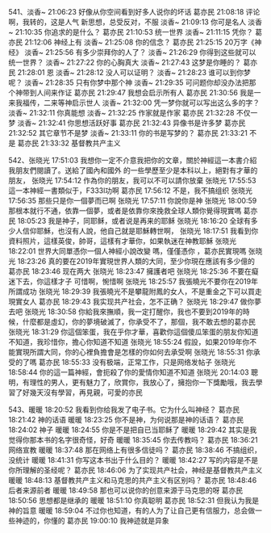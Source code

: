 541、淡香~ 21:06:23 
好像从你空间看到好多人说你的坏话
葛亦民 21:08:18 
评论啊，我转的，这是人气
新思想，总受反对，不服
淡香~ 21:09:13 
你可是名人
淡香~ 21:10:35 
你追求的是什么？
葛亦民 21:10:53 
统一世界
淡香~ 21:11:15 
凭你？
葛亦民 21:12:06 
神经上有
淡香~ 21:25:08 
你的信念？
葛亦民 21:25:15 
20万字《神经》
淡香~ 21:25:56 
有多少崇拜你的人了？
淡香~ 21:26:29 
你得到这些就可以统一世界？
淡香~ 21:27:22 
你的心胸真大
淡香~ 21:27:43 
这梦是你睡的？
葛亦民 21:28:01 
恩
淡香~ 21:28:12 
没人可以证明？
淡香~ 21:28:23 
谁可以到你梦呢？
淡香~ 21:28:35 
只有你梦中那个神
淡香~ 21:29:35 
可问题你却没办法把那个神带到人间来作证
葛亦民 21:29:47 
我想会启示所有人
葛亦民 21:30:56 
我是一来我福传，二来等神启示世人
淡香~ 21:32:00 
凭一梦你就可以写出这么多的字？
淡香~ 21:32:11 
你真能想
淡香~ 21:32:25 
作家就是作家
葛亦民 21:32:28 
不仅一梦
淡香~ 21:32:41 
你思想活跃好事
葛亦民 21:32:43 
异像书是许多梦
葛亦民 21:32:52 
其它章节不是梦
淡香~ 21:33:11 
你的书是写梦的？
葛亦民 21:33:21 
不是
葛亦民 21:33:32 
基督教共产主义


542、张晓光 17:51:03 
我想你一定不介意我把你的文章，關於神經這一本書介紹我朋友們閱讀了。送給了國內和國外 的一些學歷至少是本科以上，絕對有才華的朋友，
张晓光 17:54:12 
作為你的朋友，我可以不可以請你放棄
张晓光 17:55:53 
這一本神經一書類似于，F333l功啊
葛亦民 17:56:12 
不是，我不搞组织
张晓光 17:56:35 
那些只是你一個夢而已啊
张晓光 17:57:11 
你說你是神
张晓光 18:00:59 
那根本就行不通，依靠一個夢，或者是依靠你來挽救全球人類你覺得現實嗎
葛亦民 18:05:23 
我是神子，同耶稣，或者说是再来的耶稣
张晓光 18:16:20 
全球有多少人信仰耶穌，也沒有人說，他自己就是耶穌轉世啊，
张晓光 18:17:51 
我看到你資料照片，這樣英俊，帥哥，這樣有才華你，如果執迷在神教耶穌
张晓光 18:22:01 
世界大同單憑你一個人神經小說改變 嗎，僅僅憑你 ，葛亦民實現嗎
张晓光 18:23:26 
真的要在2019年實現世界人類的大同，至少你現在應該有多少億的
葛亦民 18:23:46 
现在两大
张晓光 18:23:47 
擁護者吧
张晓光 18:25:36 
不要在癡迷下去，你這樣才子 可惜啊，惋惜啊
张晓光 18:25:57 
我張曉光不要你在2019年所謂成功
张晓光 18:29:39 
我張曉光不是攀龍附鳳的女人，不是重金之下可以買走現實女人
葛亦民 18:29:43 
我实现共产社会，怎不正确？
张晓光 18:29:47 
做你夢去吧
张晓光 18:30:58 
你給我來撫順，我一定打醒你，我也不要到2019年的時候，什麼都是虛幻，你的夢境破滅了，你承受不了，那個，我不敢去想的葛亦民
张晓光 18:31:29 
你這個笨蛋，我在乎你才華，喜歡你這個傻瓜笨蛋的朋友你知道不知道，我珍惜你，擔心你知道不知道
张晓光 18:55:24 
假設，如果2019年你不能實現所謂大同，你的心裡負擔會是怎樣的你如何去承受啊
张晓光 18:55:31 
你承受的了嗎
葛亦民 18:55:33 
没有极端，正常工作，只是网络发帖子
张晓光 18:58:44 
你的這一篇神經，會扼殺了你的愛情你知道不知道
张晓光  20:14:03
聰明，有理性的男人，更有魅力了，欣賞你，我放心了，擁抱你一下獎勵哦，我去學習了好幾天沒有學習，再見親，可愛的亦民


543、暖暖 18:20:52 
我看到你给我发了电子书。它为什么叫神经？
葛亦民 18:21:42 
神的话语
暖暖 18:23:25 
你不是神，为何说那是神的话语？
葛亦民 18:24:02 
神子
暖暖 18:24:55 
你是不是把自已当耶稣了
暖暖 18:29:42 
其实是我觉得你那本书的名字很奇怪，好奇
暖暖 18:35:45 
你去传教吗？
葛亦民 18:36:21 
网络宣教
暖暖 18:37:48 
那在网络上有很多信徒吗？
葛亦民 18:38:46 
不搞组织，没统计
暖暖 18:41:31 
你写这本书出于什么目的？
暖暖 18:42:27 
写的内容是不是你所理解的圣经呢？
葛亦民 18:46:06 
为了实现共产社会，神经是基督教共产主义
暖暖 18:48:13 
基督教共产主义和马克思的共产主义有区别吗？
葛亦民 18:48:46 
后者来源前者
暖暖 18:49:58 
那也可以说你的创意来源于马克思的呀
葛亦民 18:50:56 
思想都是继承的
暖暖 18:51:10 
你真聪明
葛亦民 18:52:31 
但我认为我是神的旨意
暖暖 18:59:04 
不过你也知道，有的人为了让自己更有信服力，总会做一些神迹的，你懂的
葛亦民 19:00:10 
我神迹就是异象